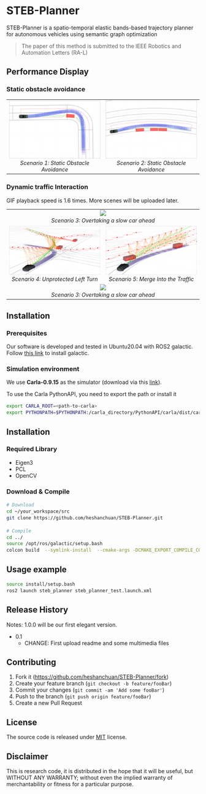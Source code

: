 # STEB-Planner
STEB-Planner is a spatio-temporal elastic bands-based trajectory planner for autonomous vehicles using semantic graph  optimization

> The paper of this method is submitted to the IEEE Robotics and Automation Letters (RA-L)



## Performance Display
### Static obstacle avoidance

<table border="0" width="100%">
  <tr>
    <td align="center" width="50%">
      <img src="docs/img/static_obstacle_avoidance_1.png" width="300"/>
      <br>
      <em>Scenario 1: Static Obstacle Avoidance</em>
    </td>
    <td align="center" width="50%">
      <img src="docs/img/static_obstacle_avoidance_2.png" width="300"/>
      <br>
      <em>Scenario 2: Static Obstacle Avoidance</em>
    </td>
  </tr>
</table>




### Dynamic traffic Interaction
GIF playback speed is 1.6 times. More scenes will be uploaded later.
<table border="0" width="100%">
  <tr>
    <td colspan="2" align="center" width="100%">
      <img src="docs/gif/overtaking.gif" width="625"/>
      <br>
      <em>Scenario 3: Overtaking a slow car ahead</em>
    </td>
  </tr>

  <tr>
    <td  align="center" width="50%">
      <img src="docs/img/Up_left_turn.png" width="300"/>
      <br>
      <em>Scenario 4: Unprotected Left Turn</em>
    </td>
    <td align="center" width="50%">
      <img src="docs/img/merge.png" width="300"/>
      <br>
      <em>Scenario 5: Merge Into the Traffic</em>
    </td>
  </tr>

  <tr>
    <td colspan="2" align="center" width="100%">
      <img src="docs/gif/Upleft.gif" width="625"/>
      <br>
      <em>Scenario 3: Overtaking a slow car ahead</em>
    </td>
  </tr>
</table>




## Installation

### Prerequisites

Our software is developed and tested in Ubuntu20.04 with ROS2 galactic. Follow [this link](https://docs.ros.org/en/galactic/Installation.html) to install galactic.

### Simulation environment

We use **Carla-0.9.15** as the simulator (download via this [link](https://github.com/carla-simulator/carla/releases/tag/0.9.15)).

To use the Carla PythonAPI, you need to export the path or install it

```bash
export CARLA_ROOT=<path-to-carla>
export PYTHONPATH=$PYTHONPATH:/carla_directory/PythonAPI/carla/dist/carla-0.9.15-py3.7-linux-x86_64.egg
```



## Installation
### Required Library
- Eigen3
- PCL
- OpenCV

### Download & Compile
```bash
# Download
cd ~/your_workspace/src
git clone https://github.com/heshanchuan/STEB-Planner.git

# Compile
cd ../
source /opt/ros/galactic/setup.bash
colcon build  --symlink-install  --cmake-args -DCMAKE_EXPORT_COMPILE_COMMANDS=ON -DCMAKE_BUILD_TYPE=Release

```


## Usage example

```bash
source install/setup.bash
ros2 launch steb_planner steb_planner_test.launch.xml
```



## Release History
Notes: 1.0.0 will be our first elegant version.
* 0.1
    * CHANGE: First upload readme and some multimedia files


## Contributing

1. Fork it (<https://github.com/heshanchuan/STEB-Planner/fork>)
2. Create your feature branch (`git checkout -b feature/fooBar`)
3. Commit your changes (`git commit -am 'Add some fooBar'`)
4. Push to the branch (`git push origin feature/fooBar`)
5. Create a new Pull Request

## License

The source code is released under [MIT](https://opensource.org/licenses/MIT) license.

## Disclaimer

This is research code, it is distributed in the hope that it will be useful, but WITHOUT ANY WARRANTY; without even the implied warranty of merchantability or fitness for a particular purpose.